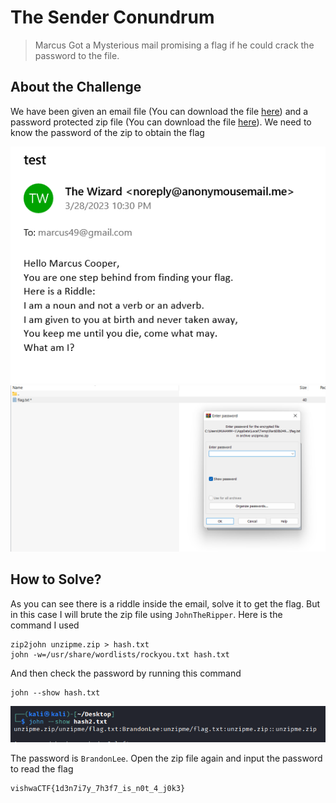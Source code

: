 # The Sender Conundrum
> Marcus Got a Mysterious mail promising a flag if he could crack the password to the file.

## About the Challenge
We have been given an email file (You can download the file [here](TheEmail.eml)) and a password protected zip file (You can download the file [here](unzipme.zip)). We need to know the password of the zip to obtain the flag

![preview_email](images/email_preview.png)
![preview_zip](images/zip_preview.png)

## How to Solve?
As you can see there is a riddle inside the email, solve it to get the flag. But in this case I will brute the zip file using `JohnTheRipper`. Here is the command I used

```
zip2john unzipme.zip > hash.txt
john -w=/usr/share/wordlists/rockyou.txt hash.txt
```

And then check the password by running this command
```
john --show hash.txt
```

![password](images/password.png)

The password is `BrandonLee`. Open the zip file again and input the password to read the flag

```
vishwaCTF{1d3n7i7y_7h3f7_is_n0t_4_j0k3}
```
